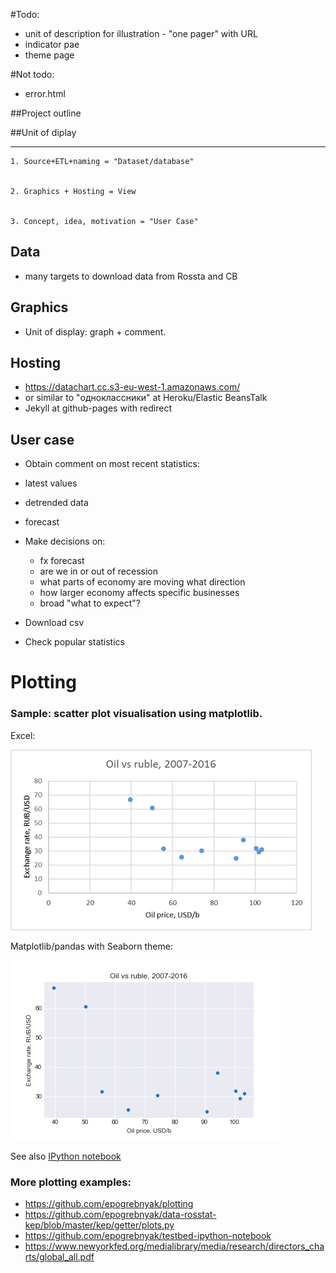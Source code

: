 #Todo:
- unit of description for illustration - "one pager" with URL
- indicator pae
- theme page

#Not todo:
- error.html

##Project outline

##Unit of diplay


--------------------------------

```
1. Source+ETL+naming = "Dataset/database"


2. Graphics + Hosting = View


3. Concept, idea, motivation = "User Сase"

```
## Data
- many targets to download data from Rossta and CB

## Graphics
- Unit of display: graph + comment.

## Hosting
- <https://datachart.cc.s3-eu-west-1.amazonaws.com/>
- or similar to "одноклассники" at Heroku/Elastic BeansTalk
- Jekyll at github-pages with redirect

## User case

- Obtain comment on most recent statistics: 
 - latest values
 - detrended data
 - forecast
 
- Make decisions on:
  - fx forecast 
  - are we in or out of recession
  - what parts of economy are moving what direction
  - how larger economy affects specific businesses
  - broad "what to expect"?

- Download csv

- Check popular statistics 

## 
## 

# Plotting

### Sample: scatter plot visualisation using matplotlib.

Excel:

![](rub_oil_xls.png)

Matplotlib/pandas with Seaborn theme:

![](rub_oil_pandas.png)

See also [IPython notebook](rub_oil.ipynb)


### More plotting examples: 
- <https://github.com/epogrebnyak/plotting>
- <https://github.com/epogrebnyak/data-rosstat-kep/blob/master/kep/getter/plots.py>
- <https://github.com/epogrebnyak/testbed-ipython-notebook>
- <https://www.newyorkfed.org/medialibrary/media/research/directors_charts/global_all.pdf>
